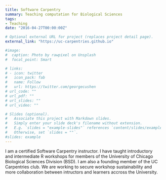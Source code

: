 ```yaml
---
title: Software Carpentry
summary: Teaching computation for Biological Sciences
tags:
- Teaching
date: "2016-04-27T00:00:00Z"

# Optional external URL for project (replaces project detail page).
external_link: "https://uc-carpentries.github.io"

#image:
#  caption: Photo by rawpixel on Unsplash
#  focal_point: Smart

# links:
# - icon: twitter
#   icon_pack: fab
#   name: Follow
#   url: https://twitter.com/georgecushen
# url_code: ""
# url_pdf: ""
# url_slides: ""
# url_video: ""

# Slides (optional).
#   Associate this project with Markdown slides.
#   Simply enter your slide deck's filename without extension.
#   E.g. `slides = "example-slides"` references `content/slides/example-slides.md`.
#   Otherwise, set `slides = ""`.
#slides: example
---
```


I am a certified Software Carpentry instructor. I have taught introductory and intermediate R workshops for members of the University of Chicago Biological Sciences Division (BSD). I am also a founding member of the UC Carpentries club. We are working to secure workshop sustainability and more collaboration between intructors and learners accross the University. 
